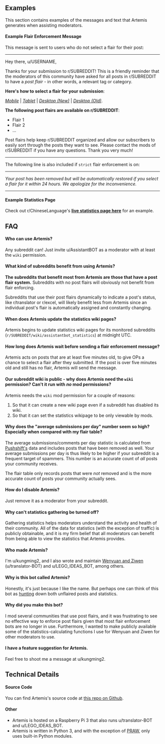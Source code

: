 ## Examples

This section contains examples of the messages and text that Artemis generates when assisting moderators.

#### Example Flair Enforcement Message

This message is sent to users who do not select a flair for their post:

---

Hey there, u/USERNAME,
    
Thanks for your submission to r/SUBREDDIT! This is a friendly reminder that the moderators of this community have asked for all posts in r/SUBREDDIT to have a *post flair* - in other words, a relevant tag or category. 
    
**Here's how to select a flair for your submission**: 
    
*[Mobile](https://i.imgur.com/q9OIOaU.gifv)* | *[Tablet](https://i.imgur.com/I35qWPZ.gifv)* | *[Desktop (New)](https://i.imgur.com/AAjN8en.gifv)* | *[Desktop (Old)](https://i.imgur.com/RmZr6Cv.gifv)*.
    
**The following post flairs are available on r/SUBREDDIT**:
    
    
* Flair 1
* Flair 2
* ...
        
     
Post flairs help keep r/SUBREDDIT organized and allow our subscribers to easily sort through the posts they want to see. Please contact the mods of r/SUBREDDIT if you have any questions. Thank you very much!

---

The following line is also included if `strict` flair enforcement is on:

---

*Your post has been removed but will be automatically restored if you select a flair for it within 24 hours. We apologize for the inconvenience.*

---

#### Example Statistics Page

Check out r/ChineseLanguage's **[live statistics page here](https://www.reddit.com/r/chineselanguage/wiki/assistantbot_statistics)** for an example.

## FAQ

#### Who can use Artemis?

Any subreddit can! Just invite u/AssistantBOT as a moderator with at least the `wiki` permission.

#### What kind of subreddits benefit from using Artemis?

**The subreddits that benefit most from Artemis are those that have a post flair system.** Subreddits with no post flairs will obviously not benefit from flair enforcing.

Subreddits that use their post flairs dynamically to indicate a post's status, like r/translator or r/excel, will likely benefit less from Artemis since an individual post's flair is automatically assigned and constantly changing.

#### When does Artemis update the statistics wiki pages?

Artemis begins to update statistics wiki pages for its monitored subreddits (`r/SUBREDDIT/wiki/assistantbot_statistics`) at midnight UTC.

#### How long does Artemis wait before sending a flair enforcement message?

Artemis acts on posts that are at least five minutes old, to give OPs a chance to select a flair after they submitted. If the post is over five minutes old and still has no flair, Artemis will send the message.

#### Our subreddit wiki is public - why does Artemis need the `wiki` permission? Can't it run with *no* mod permissions?

Artemis needs the `wiki` mod permission for a couple of reasons:

1. So that it can create a new wiki page even if a subreddit has disabled its wiki.
2. So that it can set the statistics wikipage to be only viewable by mods.

#### Why does the "average submissions per day" number seem so high? Especially when compared with my flair table?

The average submissions/comments per day statistic is calculated from [Pushshift's](https://pushshift.io/) data and includes posts that have been removed as well. Your average submissions per day is thus likely to be higher if your subreddit is a frequent target of spammers. This number is an accurate count of *all* posts your community receives.

The flair table only records posts that were *not* removed and is the more accurate count of posts your community actually sees.

#### How do I disable Artemis?

Just remove it as a moderator from your subreddit. 

#### Why can't statistics gathering be turned off?

Gathering statistics helps moderators understand the activity and health of their community. All of the data for statistics (with the exception of traffic) is publicly obtainable, and it is my firm belief that all moderators can benefit from being able to view the statistics that Artemis provides.

#### Who made Artemis?

I'm u/kungming2, and I also wrote and maintain [Wenyuan and Ziwen](https://www.reddit.com/r/translatorbot/) (u/translator-BOT) and u/LEGO_IDEAS_BOT, among others.

#### Why is this bot called Artemis?

Honestly, it's just because I like the name. But perhaps one can think of this bot as [hunting](https://en.wikipedia.org/wiki/Artemis) down both unflaired posts and statistics.

#### Why did you make this bot?

I mod several communities that use post flairs, and it was frustrating to see no effective way to enforce post flairs given that most flair enforcement bots are no longer in use. Furthermore, I wanted to make publicly available some of the statistics-calculating functions I use for Wenyuan and Ziwen for other  moderators to use.  

#### I have a feature suggestion for Artemis.

Feel free to shoot me a message at u/kungming2.

## Technical Details

#### Source Code

You can find Artemis's source code at [this repo on Github](https://github.com/kungming2/AssistantBOT).

#### Other

* Artemis is hosted on a Raspberry Pi 3 that also runs u/translator-BOT and u/LEGO_IDEAS_BOT.
* Artemis is written in Python 3, and with the exception of [PRAW](https://praw.readthedocs.io/en/latest/index.html), only uses built-in Python modules.
